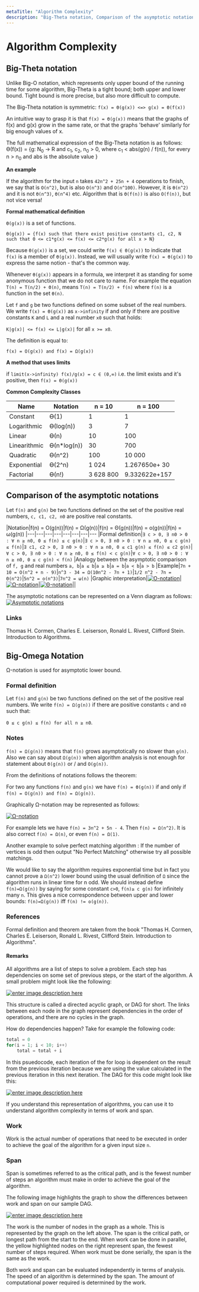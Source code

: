 ```yaml
---
metaTitle: "Algorithm Complexity"
description: "Big-Theta notation, Comparison of the asymptotic notations, Big-Omega Notation"
---
```


# Algorithm Complexity




## Big-Theta notation


Unlike Big-O notation, which represents only upper bound of the running time for some algorithm, Big-Theta is a tight bound; both upper and lower bound. Tight bound is more precise, but also more difficult to compute.

The Big-Theta notation is symmetric: `f(x) = Ө(g(x)) <=> g(x) = Ө(f(x))`

An intuitive way to grasp it is that `f(x) = Ө(g(x))` means that the graphs of f(x) and g(x) grow in the same rate, or that the graphs 'behave' similarly for big enough values of x.

The full mathematical expression of the Big-Theta notation is as follows:<br />
Ө(f(x)) = {g: N<sub>0</sub> -> R and c<sub>1</sub>, c<sub>2</sub>, n<sub>0</sub> > 0, where c<sub>1</sub> < abs(g(n) / f(n)), for every n > n<sub>0</sub> and abs is the absolute value }

**An example**

If the algorithm for the input `n` takes `42n^2 + 25n + 4` operations to finish, we say that is `O(n^2)`, but is also `O(n^3)` and `O(n^100)`. However, it is `Ө(n^2)` and it is not `Ө(n^3)`, `Ө(n^4)` etc. Algorithm that is `Ө(f(n))` is also `O(f(n))`, but not vice versa!

**Formal mathematical definition**

`Ө(g(x))` is a set of functions.

`Ө(g(x)) = {f(x) such that there exist positive constants c1, c2, N such that 0 <= c1*g(x) <= f(x) <= c2*g(x) for all x > N}`

Because `Ө(g(x))` is a set, we could write `f(x) ∈ Ө(g(x))`
to indicate that `f(x)` is a member of `Ө(g(x))`. Instead, we will usually write
`f(x) = Ө(g(x))` to express the same notion - that's the common way.

Whenever `Ө(g(x))` appears in a formula, we interpret it as standing for some anonymous function that we do not care to name. For example the equation `T(n) = T(n/2) + Ө(n)`, means `T(n) = T(n/2) + f(n)` where `f(n)` is a function in the set `Ө(n)`.

Let `f` and `g` be two functions defined on some subset of the real numbers. We write `f(x) = Ө(g(x))` as `x->infinity` if and only if there are positive constants `K` and `L` and a real number `x0` such that holds:

`K|g(x)| <= f(x) <= L|g(x)|` for all `x >= x0`.

The definition is equal to:

`f(x) = O(g(x)) and f(x) = Ω(g(x))`

**A method that uses limits**

if `limit(x->infinity) f(x)/g(x) = c ∈ (0,∞)` i.e. the limit exists and it's positive, then `f(x) = Ө(g(x))`

**Common Complexity Classes**

|Name|Notation|n = 10|n = 100
|---|---|---|---
|Constant|Ө(1)|1|1
|Logarithmic|Ө(log(n))|3|7
|Linear|Ө(n)|10|100
|Linearithmic|Ө(n*log(n))|30|700
|Quadratic|Ө(n^2)|100|10 000
|Exponential|Ө(2^n)|1 024|1.267650e+ 30
|Factorial|Ө(n!)|3 628 800|9.332622e+157



## Comparison of the asymptotic notations


Let `f(n)` and `g(n)` be two functions defined on the set of the positive real numbers, `c, c1, c2, n0` are positive real constants.

|Notation|f(n) = O(g(n))|f(n) = Ω(g(n))|f(n) = Θ(g(n))|f(n) = o(g(n))|f(n) = ω(g(n))
|---|---|---|---|---|---|---|---
|Formal definition|`∃ c > 0, ∃ n0 > 0 : ∀ n ≥ n0, 0 ≤ f(n) ≤ c g(n)`|`∃ c > 0, ∃ n0 > 0 : ∀ n ≥ n0, 0 ≤ c g(n) ≤ f(n)`|`∃ c1, c2 > 0, ∃ n0 > 0 : ∀ n ≥ n0, 0 ≤ c1 g(n) ≤ f(n) ≤ c2 g(n)`|`∀ c > 0, ∃ n0 > 0 : ∀ n ≥ n0, 0 ≤ f(n) < c g(n)`|`∀ c > 0, ∃ n0 > 0 : ∀ n ≥ n0, 0 ≤ c g(n) < f(n)`
|Analogy between the asymptotic comparison of `f, g` and real numbers `a, b`|`a ≤ b`|`a ≥ b`|`a = b`|`a < b`|`a > b`
|Example|`7n + 10 = O(n^2 + n - 9)`|`n^3 - 34 = Ω(10n^2 - 7n + 1)`|`1/2 n^2 - 7n = Θ(n^2)`|`5n^2 = o(n^3)`|`7n^2 = ω(n)`
|Graphic interpretation|[<img src="https://i.stack.imgur.com/AkEKr.png" alt="O-notation" />](https://i.stack.imgur.com/AkEKr.png)|[<img src="https://i.stack.imgur.com/5qDtj.png" alt="Ω-notation" />](https://i.stack.imgur.com/5qDtj.png)|[<img src="https://i.stack.imgur.com/RPdzC.png" alt="Θ-notation" />](https://i.stack.imgur.com/RPdzC.png)||

The asymptotic notations can be represented on a Venn diagram as follows:
[<img src="https://i.stack.imgur.com/v2eH3.png" alt="Asymptotic notations" />](https://i.stack.imgur.com/v2eH3.png)

### Links

Thomas H. Cormen, Charles E. Leiserson, Ronald L. Rivest, Clifford Stein. Introduction to Algorithms.



## Big-Omega Notation


Ω-notation is used for asymptotic lower bound.

### Formal definition

Let `f(n)` and `g(n)` be two functions defined on the set of the positive real numbers. We write `f(n) = Ω(g(n))` if there are positive constants `c` and `n0` such that:

`0 ≤ c g(n) ≤ f(n) for all n ≥ n0`.

### Notes

`f(n) = Ω(g(n))` means that `f(n)` grows asymptotically no slower than `g(n)`.
Also we can say about `Ω(g(n))` when algorithm analysis is not enough for statement about `Θ(g(n))` or / and `O(g(n))`.

From the definitions of notations follows the theorem:

For two any functions `f(n)` and `g(n)` we have `f(n) = Ө(g(n))` if and only if
`f(n) = O(g(n)) and f(n) = Ω(g(n))`.

Graphically Ω-notation may be represented as follows:

[<img src="https://i.stack.imgur.com/5qDtj.png" alt="Ω-notation" />](https://i.stack.imgur.com/5qDtj.png)

For example lets we have `f(n) = 3n^2 + 5n - 4`. Then `f(n) = Ω(n^2)`. It is also correct `f(n) = Ω(n)`, or even `f(n) = Ω(1)`.

Another example to solve perfect matching algorithm : If the number of vertices is odd then output "No Perfect Matching" otherwise try all possible matchings.

We would like to say the algorithm requires exponential time but in fact you cannot prove a `Ω(n^2)` lower bound using the usual definition of `Ω` since the algorithm runs in linear time for n odd. We should instead define `f(n)=Ω(g(n))` by saying for some constant `c>0`, `f(n)≥ c g(n)` for infinitely many `n`. This gives a nice correspondence between upper and lower bounds: `f(n)=Ω(g(n))` iff `f(n) != o(g(n))`.

### References

Formal definition and theorem are taken from the book "Thomas H. Cormen, Charles E. Leiserson, Ronald L. Rivest, Clifford Stein. Introduction to Algorithms".



#### Remarks


All algorithms are a list of steps to solve a problem.  Each step has dependencies on some set of previous steps, or the start of the algorithm.  A small problem might look like the following:

[<img src="https://i.stack.imgur.com/qP043.png" alt="enter image description here" />](https://i.stack.imgur.com/qP043.png)

This structure is called a directed acyclic graph, or DAG for short.  The links between each node in the graph represent dependencies in the order of operations, and there are no cycles in the graph.

How do dependencies happen?  Take for example the following code:

```cpp
total = 0
for(i = 1; i < 10; i++)
    total = total + i

```

In this psuedocode, each iteration of the for loop is dependent on the result from the previous iteration because we are using the value calculated in the previous iteration in this next iteration.  The DAG for this code might look like this:

[<img src="https://i.stack.imgur.com/7zrQI.png" alt="enter image description here" />](https://i.stack.imgur.com/7zrQI.png)

If you understand this representation of algorithms, you can use it to understand algorithm complexity in terms of work and span.

### Work

Work is the actual number of operations that need to be executed in order to achieve the goal of the algorithm for a given input size `n`.

### Span

Span is sometimes referred to as the critical path, and is the fewest number of steps an algorithm must make in order to achieve the goal of the algorithm.

The following image highlights the graph to show the differences between work and span on our sample DAG.

[<img src="https://i.stack.imgur.com/LD7PU.png" alt="enter image description here" />](https://i.stack.imgur.com/LD7PU.png)

The work is the number of nodes in the graph as a whole.  This is represented by the graph on the left above.  The span is the critical path, or longest path from the start to the end.  When work can be done in parallel, the yellow highlighted nodes on the right represent span, the fewest number of steps required.  When work must be done serially, the span is the same as the work.

Both work and span can be evaluated independently in terms of analysis.  The speed of an algorithm is determined by the span.  The amount of computational power required is determined by the work.

